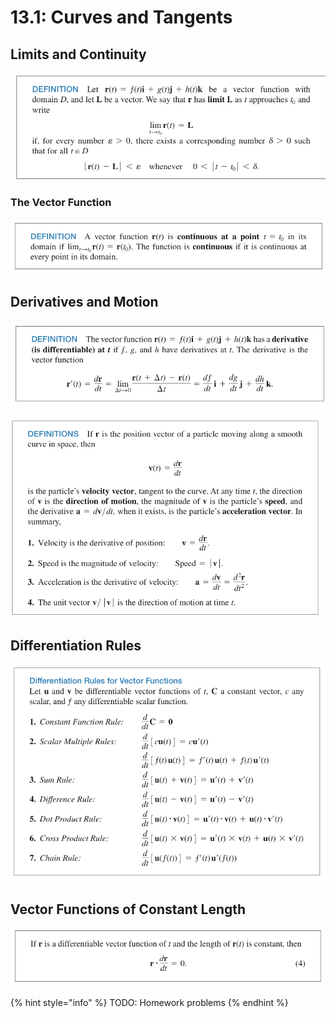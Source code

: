 # 13.1: Curves and Tangents

## Limits and Continuity

![](../../../.gitbook/assets/image%20%28266%29.png)

### The Vector Function

![](../../../.gitbook/assets/image%20%28269%29.png)

## Derivatives and Motion

![](../../../.gitbook/assets/image%20%28320%29.png)

![](../../../.gitbook/assets/image%20%28274%29.png)

## Differentiation Rules

![](../../../.gitbook/assets/image%20%28268%29.png)

## Vector Functions of Constant Length

![](../../../.gitbook/assets/image%20%28290%29.png)

{% hint style="info" %}
TODO: Homework problems
{% endhint %}



